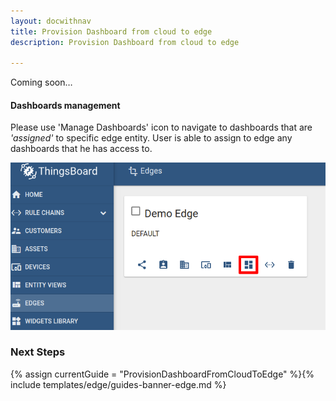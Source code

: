 ```yaml
---
layout: docwithnav
title: Provision Dashboard from cloud to edge
description: Provision Dashboard from cloud to edge

---
```


Coming soon…

#### Dashboards management

Please use 'Manage Dashboards' icon to navigate to dashboards that are *'assigned'* to specific edge entity.
User is able to assign to edge any dashboards that he has access to.

![image](/images/edge/sync/ce-manage-dashboards.png)

### Next Steps

{% assign currentGuide = "ProvisionDashboardFromCloudToEdge" %}{% include templates/edge/guides-banner-edge.md %}
